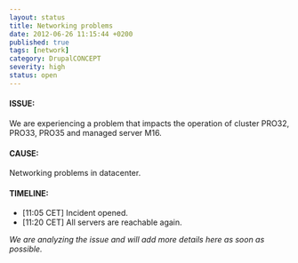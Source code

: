 ```yaml
---
layout: status
title: Networking problems
date: 2012-06-26 11:15:44 +0200
published: true
tags: [network]
category: DrupalCONCEPT
severity: high
status: open
---
```


#### ISSUE:

We are experiencing a problem that impacts the operation of cluster PRO32, PRO33, PRO35 and managed server M16.


#### CAUSE:

Networking problems in datacenter.

#### TIMELINE:

* [11:05 CET] Incident opened. 
* [11:20 CET] All servers are reachable again.

*We are analyzing the issue and will add more details here as soon as possible.*
